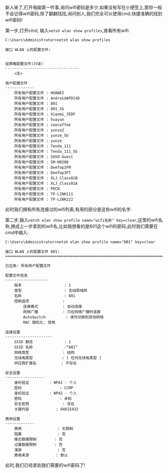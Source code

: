 新人来了,打开电脑第一件事,询问wifi密码是多少,如果没有写在小便签上,那你一般不会记得wifi密码,除了翻翻找找,询问别人,我们完全可以使用cmd,快捷准确的找到wifi密码!

第一步,打开cmd, 输入`netsh wlan show profiles`,查看所有wifi:

```
C:\Users\Administrator>netsh wlan show profiles

接口 WLAN 上的配置文件:


组策略配置文件(只读)
---------------------------------
    <无>

用户配置文件
-------------
    所有用户配置文件 : HUAWEI
    所有用户配置文件 : AndroidAPD14D
    所有用户配置文件 : 801
    所有用户配置文件 : 801_5G
    所有用户配置文件 : Xiaomi_7EDF
    所有用户配置文件 : huayun
    所有用户配置文件 : zoocoffee
    所有用户配置文件 : yunze2
    所有用户配置文件 : yunze_5G
    所有用户配置文件 : yunze
    所有用户配置文件 : Tenda_111
    所有用户配置文件 : Tenda_111_5G
    所有用户配置文件 : SOVO-Guest
    所有用户配置文件 : SM-N9200
    所有用户配置文件 : DeeTop2FM
    所有用户配置文件 : DeeTop3FT
    所有用户配置文件 : XLJ_Class01B
    所有用户配置文件 : XLJ_Class01A
    所有用户配置文件 : PDCN
    所有用户配置文件 : TP-LINK111
    所有用户配置文件 : TP-LINK222
```

此时我们拥有所有连接过的wifi列表,有用的部分是这些wifi的名字.

第二步,输入` netsh wlan show profile name="wifi名称" key=clear `,这里的wifi名称,换成上一步拿到的wifi名,比如我想看的是801这个wifi的密码,此时我们需要在cmd中输入:

```
C:\Users\Administrator>netsh wlan show profile name="801" key=clear

接口 WLAN 上的配置文件 801:
=======================================================================

已应用: 所有用户配置文件

配置文件信息
-------------------
    版本                   : 1
    类型                   : 无线局域网
    名称                   : 801
    控制选项               :
        连接模式           : 自动连接
        网络广播           : 只在网络广播时连接
        AutoSwitch         : 请勿切换到其他网络
        MAC 随机化: 禁用

连接设置
---------------------
    SSID 数目              : 1
    SSID 名称              :“801”
    网络类型               : 结构
    无线电类型             : [ 任何无线电类型 ]
    供应商扩展名           : 不存在

安全设置
-----------------
    身份验证         : WPA2 - 个人
    密码                 : CCMP
    身份验证         : WPA2 - 个人
    密码                 : 未知
    安全密钥               : 存在
    关键内容            : 84615432

费用设置
-------------
    费用                : 无限制
    阻塞                : 否
    接近数据限制        : 否
    过量数据限制        : 否
    漫游                : 否
    费用来源            : 默认
```

此时,我们已经拿到我们需要的wifi密码了!